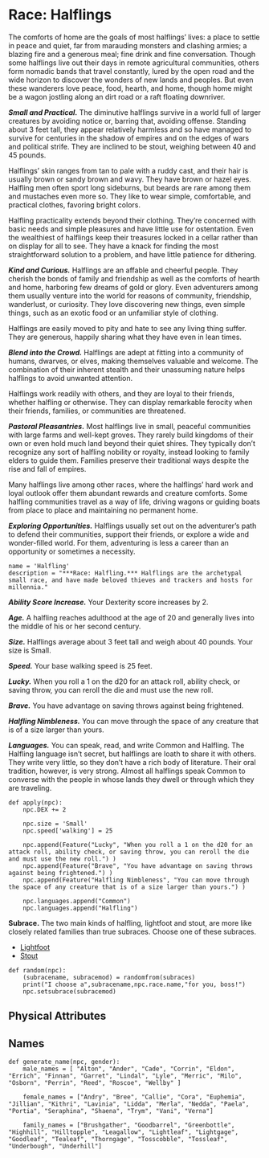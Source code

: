 # Race: Halflings
The comforts of home are the goals of most halflings’ lives: a place to settle in peace and quiet, far from marauding monsters and clashing armies; a blazing fire and a generous meal; fine drink and fine conversation. Though some halflings live out their days in remote agricultural communities, others form nomadic bands that travel constantly, lured by the open road and the wide horizon to discover the wonders of new lands and peoples. But even these wanderers love peace, food, hearth, and home, though home might be a wagon jostling along an dirt road or a raft floating downriver.

***Small and Practical.*** The diminutive halflings survive in a world full of larger creatures by avoiding notice or, barring that, avoiding offense. Standing about 3 feet tall, they appear relatively harmless and so have managed to survive for centuries in the shadow of empires and on the edges of wars and political strife. They are inclined to be stout, weighing between 40 and 45 pounds.

Halflings’ skin ranges from tan to pale with a ruddy cast, and their hair is usually brown or sandy brown and wavy. They have brown or hazel eyes. Halfling men often sport long sideburns, but beards are rare among them and mustaches even more so. They like to wear simple, comfortable, and practical clothes, favoring bright colors.

Halfling practicality extends beyond their clothing. They’re concerned with basic needs and simple pleasures and have little use for ostentation. Even the wealthiest of halflings keep their treasures locked in a cellar rather than on display for all to see. They have a knack for finding the most straightforward solution to a problem, and have little patience for dithering.

***Kind and Curious.*** Halflings are an affable and cheerful people. They cherish the bonds of family and friendship as well as the comforts of hearth and home, harboring few dreams of gold or glory. Even adventurers among them usually venture into the world for reasons of community, friendship, wanderlust, or curiosity. They love discovering new things, even simple things, such as an exotic food or an unfamiliar style of clothing.

Halflings are easily moved to pity and hate to see any living thing suffer. They are generous, happily sharing what they have even in lean times.

***Blend into the Crowd.*** Halflings are adept at fitting into a community of humans, dwarves, or elves, making themselves valuable and welcome. The combination of their inherent stealth and their unassuming nature helps halflings to avoid unwanted attention.

Halflings work readily with others, and they are loyal to their friends, whether halfling or otherwise. They can display remarkable ferocity when their friends, families, or communities are threatened.

***Pastoral Pleasantries.*** Most halflings live in small, peaceful communities with large farms and well-kept groves. They rarely build kingdoms of their own or even hold much land beyond their quiet shires. They typically don’t recognize any sort of halfling nobility or royalty, instead looking to family elders to guide them. Families preserve their traditional ways despite the rise and fall of empires.

Many halflings live among other races, where the halflings’ hard work and loyal outlook offer them abundant rewards and creature comforts. Some halfling communities travel as a way of life, driving wagons or guiding boats from place to place and maintaining no permanent home.

***Exploring Opportunities.*** Halflings usually set out on the adventurer’s path to defend their communities, support their friends, or explore a wide and wonder-filled world. For them, adventuring is less a career than an opportunity or sometimes a necessity.

```
name = 'Halfling'
description = "***Race: Halfling.*** Halflings are the archetypal small race, and have made beloved thieves and trackers and hosts for millennia."
```

***Ability Score Increase.*** Your Dexterity score increases by 2.

***Age.*** A halfling reaches adulthood at the age of 20 and generally lives into the middle of his or her second century.

***Size.*** Halflings average about 3 feet tall and weigh about 40 pounds. Your size is Small.

***Speed.*** Your base walking speed is 25 feet.

***Lucky.*** When you roll a 1 on the d20 for an attack roll, ability check, or saving throw, you can reroll the die and must use the new roll.

***Brave.*** You have advantage on saving throws against being frightened.

***Halfling Nimbleness.*** You can move through the space of any creature that is of a size larger than yours.

***Languages.*** You can speak, read, and write Common and Halfling. The Halfling language isn’t secret, but halflings are loath to share it with others. They write very little, so they don’t have a rich body of literature. Their oral tradition, however, is very strong. Almost all halflings speak Common to converse with the people in whose lands they dwell or through which they are traveling.
```
def apply(npc):
    npc.DEX += 2

    npc.size = 'Small'
    npc.speed['walking'] = 25

    npc.append(Feature("Lucky", "When you roll a 1 on the d20 for an attack roll, ability check, or saving throw, you can reroll the die and must use the new roll.") )
    npc.append(Feature("Brave", "You have advantage on saving throws against being frightened.") )
    npc.append(Feature("Halfling Nimbleness", "You can move through the space of any creature that is of a size larger than yours.") )

    npc.languages.append("Common")
    npc.languages.append("Halfling")
```


**Subrace.** The two main kinds of halfling, lightfoot and stout, are more like closely related families than true subraces. Choose one of these subraces.

* [Lightfoot](Lightfoot.md)
* [Stout](Stout.md)

```
def random(npc):
    (subracename, subracemod) = randomfrom(subraces)
    print("I choose a",subracename,npc.race.name,"for you, boss!")
    npc.setsubrace(subracemod)
```

## Physical Attributes


## Names

```
def generate_name(npc, gender):
    male_names = [ "Alton", "Ander", "Cade", "Corrin", "Eldon", "Errich", "Finnan", "Garret", "Lindal", "Lyle", "Merric", "Milo", "Osborn", "Perrin", "Reed", "Roscoe", "Wellby" ]

    female_names = ["Andry", "Bree", "Callie", "Cora", "Euphemia", "Jillian", "Kithri", "Lavinia", "Lidda", "Merla", "Nedda", "Paela", "Portia", "Seraphina", "Shaena", "Trym", "Vani", "Verna"]

    family_names = ["Brushgather", "Goodbarrel", "Greenbottle", "Highhill", "Hilltopple", "Leagallow", "Lightleaf", "Lightgage", "Goodleaf", "Tealeaf", "Thorngage", "Tosscobble", "Tossleaf", "Underbough", "Underhill"]
```
